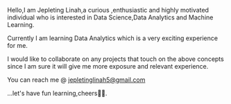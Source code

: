 Hello,I am Jepleting Linah,a curious ,enthusiastic and highly motivated individual who is
interested in Data Science,Data Analytics and Machine Learning.

Currently I am learning Data Analytics which is a very exciting experience for me.

I would like to collaborate on any projects that touch on the above concepts since I am sure it will give me more exposure and relevant experience.

You can reach me @ jepletinglinah5@gmail.com

...let's have fun learning,cheers🥂😌.

<!---
Jepleting/Jepleting is a ✨ special ✨ repository because its `README.md` (this file) appears on your GitHub profile.
You can click the Preview link to take a look at your changes.
--->
 

